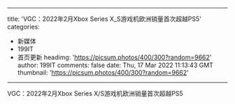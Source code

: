 
---
title: 'VGC：2022年2月Xbox Series X_S游戏机欧洲销量首次超越PS5'
categories: 
 - 新媒体
 - 199IT
 - 首页更新
headimg: 'https://picsum.photos/400/300?random=9662'
author: 199IT
comments: false
date: Thu, 17 Mar 2022 11:13:43 GMT
thumbnail: 'https://picsum.photos/400/300?random=9662'
---

<div>   
VGC：2022年2月Xbox Series X/S游戏机欧洲销量首次超越PS5  
</div>
            